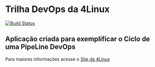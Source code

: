 # Trilha DevOps da 4Linux

<!-- Altere a Flag abaixo com sua URL do Travis -->
[![Build Status](https://travis-ci.com/Cabral-02/DevOpsLab-HelloWorld.svg?branch=master)](https://travis-ci.com/Cabral-02/DevOpsLab-HelloWorld)

## Aplicação criada para exemplificar o Ciclo de uma PipeLine DevOps


Para maiores informações acesse o [Site da 4Linux](https://www.4linux.com.br/cursos/devops)
